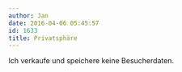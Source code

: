 ```yaml
---
author: Jan
date: 2016-04-06 05:45:57
id: 1633
title: Privatsphäre
---
```


Ich verkaufe und speichere keine Besucherdaten.
